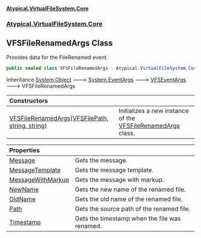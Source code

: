 #### [Atypical.VirtualFileSystem.Core](VirtualFileSystem.md 'VirtualFileSystem')
### [Atypical.VirtualFileSystem.Core](VirtualFileSystem.md#Atypical.VirtualFileSystem.Core 'Atypical.VirtualFileSystem.Core')

## VFSFileRenamedArgs Class

Provides data for the FileRenamed event.

```csharp
public sealed class VFSFileRenamedArgs : Atypical.VirtualFileSystem.Core.VFSEventArgs
```

Inheritance [System.Object](https://docs.microsoft.com/en-us/dotnet/api/System.Object 'System.Object') &#129106; [System.EventArgs](https://docs.microsoft.com/en-us/dotnet/api/System.EventArgs 'System.EventArgs') &#129106; [VFSEventArgs](VFSEventArgs.md 'Atypical.VirtualFileSystem.Core.VFSEventArgs') &#129106; VFSFileRenamedArgs

| Constructors | |
| :--- | :--- |
| [VFSFileRenamedArgs(VFSFilePath, string, string)](VFSFileRenamedArgs.VFSFileRenamedArgs(VFSFilePath,string,string).md 'Atypical.VirtualFileSystem.Core.VFSFileRenamedArgs.VFSFileRenamedArgs(Atypical.VirtualFileSystem.Core.VFSFilePath, string, string)') | Initializes a new instance of the [VFSFileRenamedArgs](VFSFileRenamedArgs.md 'Atypical.VirtualFileSystem.Core.VFSFileRenamedArgs') class. |

| Properties | |
| :--- | :--- |
| [Message](VFSFileRenamedArgs.Message.md 'Atypical.VirtualFileSystem.Core.VFSFileRenamedArgs.Message') | Gets the message. |
| [MessageTemplate](VFSFileRenamedArgs.MessageTemplate.md 'Atypical.VirtualFileSystem.Core.VFSFileRenamedArgs.MessageTemplate') | Gets the message template. |
| [MessageWithMarkup](VFSFileRenamedArgs.MessageWithMarkup.md 'Atypical.VirtualFileSystem.Core.VFSFileRenamedArgs.MessageWithMarkup') | Gets the message with markup. |
| [NewName](VFSFileRenamedArgs.NewName.md 'Atypical.VirtualFileSystem.Core.VFSFileRenamedArgs.NewName') | Gets the new name of the renamed file. |
| [OldName](VFSFileRenamedArgs.OldName.md 'Atypical.VirtualFileSystem.Core.VFSFileRenamedArgs.OldName') | Gets the old name of the renamed file. |
| [Path](VFSFileRenamedArgs.Path.md 'Atypical.VirtualFileSystem.Core.VFSFileRenamedArgs.Path') | Gets the source path of the renamed file. |
| [Timestamp](VFSFileRenamedArgs.Timestamp.md 'Atypical.VirtualFileSystem.Core.VFSFileRenamedArgs.Timestamp') | Gets the timestamp when the file was renamed. |
